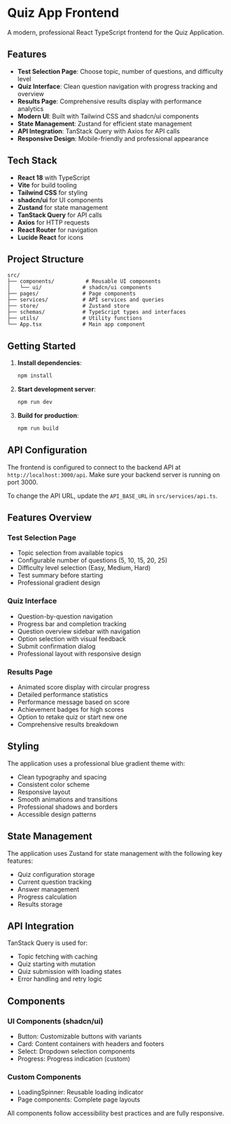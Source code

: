 # Quiz App Frontend

A modern, professional React TypeScript frontend for the Quiz Application.

## Features

- **Test Selection Page**: Choose topic, number of questions, and difficulty level
- **Quiz Interface**: Clean question navigation with progress tracking and overview
- **Results Page**: Comprehensive results display with performance analytics
- **Modern UI**: Built with Tailwind CSS and shadcn/ui components
- **State Management**: Zustand for efficient state management
- **API Integration**: TanStack Query with Axios for API calls
- **Responsive Design**: Mobile-friendly and professional appearance

## Tech Stack

- **React 18** with TypeScript
- **Vite** for build tooling
- **Tailwind CSS** for styling
- **shadcn/ui** for UI components
- **Zustand** for state management
- **TanStack Query** for API calls
- **Axios** for HTTP requests
- **React Router** for navigation
- **Lucide React** for icons

## Project Structure

```
src/
├── components/          # Reusable UI components
│   └── ui/             # shadcn/ui components
├── pages/              # Page components
├── services/           # API services and queries
├── store/              # Zustand store
├── schemas/            # TypeScript types and interfaces
├── utils/              # Utility functions
└── App.tsx             # Main app component
```

## Getting Started

1. **Install dependencies**:
   ```bash
   npm install
   ```

2. **Start development server**:
   ```bash
   npm run dev
   ```

3. **Build for production**:
   ```bash
   npm run build
   ```

## API Configuration

The frontend is configured to connect to the backend API at `http://localhost:3000/api`. Make sure your backend server is running on port 3000.

To change the API URL, update the `API_BASE_URL` in `src/services/api.ts`.

## Features Overview

### Test Selection Page
- Topic selection from available topics
- Configurable number of questions (5, 10, 15, 20, 25)
- Difficulty level selection (Easy, Medium, Hard)
- Test summary before starting
- Professional gradient design

### Quiz Interface
- Question-by-question navigation
- Progress bar and completion tracking
- Question overview sidebar with navigation
- Option selection with visual feedback
- Submit confirmation dialog
- Professional layout with responsive design

### Results Page
- Animated score display with circular progress
- Detailed performance statistics
- Performance message based on score
- Achievement badges for high scores
- Option to retake quiz or start new one
- Comprehensive results breakdown

## Styling

The application uses a professional blue gradient theme with:
- Clean typography and spacing
- Consistent color scheme
- Responsive layout
- Smooth animations and transitions
- Professional shadows and borders
- Accessible design patterns

## State Management

The application uses Zustand for state management with the following key features:
- Quiz configuration storage
- Current question tracking
- Answer management
- Progress calculation
- Results storage

## API Integration

TanStack Query is used for:
- Topic fetching with caching
- Quiz starting with mutation
- Quiz submission with loading states
- Error handling and retry logic

## Components

### UI Components (shadcn/ui)
- Button: Customizable buttons with variants
- Card: Content containers with headers and footers
- Select: Dropdown selection components
- Progress: Progress indication (custom)

### Custom Components
- LoadingSpinner: Reusable loading indicator
- Page components: Complete page layouts

All components follow accessibility best practices and are fully responsive.